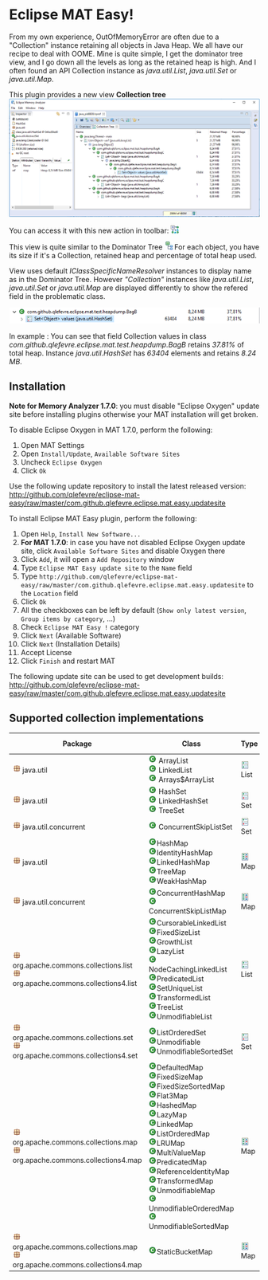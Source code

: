 # Eclipse MAT Easy!

From my own experience, OutOfMemoryError are often due to a "Collection" instance retaining all objects in Java Heap.
We all have our recipe to deal with OOME. Mine is quite simple, I get the dominator tree view, and I go down all the levels as long as the retained heap is high. And I often found an API Collection instance as *java.util.List*, *java.util.Set* or *java.util.Map*. 

This plugin provides a new view **Collection tree**
![alt text](/doc/collection_tree_view.png "Collection tree view")

You can access it with this new action in toolbar: ![alt text](/doc/collection_tree.gif "Collection tree view")

This view is quite similar to the Dominator Tree ![alt text](/doc/dominator_tree.gif "Dominator tree view")
For each object, you have its size if it's a Collection, retained heap and percentage of total heap used. 

View uses default *IClassSpecificNameResolver* instances to display name as in the Dominator Tree.
However *"Collection"* instances like *java.util.List*, *java.util.Set* or *java.util.Map* are displayed differently to show the refered field in the problematic class. 

![alt text](/doc/collection_tree_view_example.png "HashSet<String> instance example")

In example : You can see that field Collection<String> values in class *com.github.qlefevre.eclipse.mat.test.heapdump.BagB* retains *37.81%* of total heap. Instance *java.util.HashSet<String>* has *63404* elements and retains *8.24 MB*.
  
## Installation

**Note for Memory Analyzer 1.7.0**: you must disable "Eclipse Oxygen" update site before installing plugins
otherwise your MAT installation will get broken.

To disable Eclipse Oxygen in MAT 1.7.0, perform the following:
1. Open MAT Settings
1. Open `Install/Update`, `Available Software Sites`
1. Uncheck `Eclipse Oxygen`
1. Click `Ok`

Use the following update repository to install the latest released version: http://github.com/qlefevre/eclipse-mat-easy/raw/master/com.github.qlefevre.eclipse.mat.easy.updatesite

To install Eclipse MAT Easy plugin, perform the following:
1. Open `Help`, `Install New Software...`
1. **For MAT 1.7.0**: in case you have not disabled Eclipse Oxygen update site, click `Available Software Sites` and disable Oxygen there
1. Click `Add`, it will open a `Add Repository` window
1. Type `Eclipse MAT Easy update site` to the `Name` field
1. Type `http://github.com/qlefevre/eclipse-mat-easy/raw/master/com.github.qlefevre.eclipse.mat.easy.updatesite` to the `Location` field
1. Click `Ok`
1. All the checkboxes can be left by default (`Show only latest version`, `Group items by category`, ...)
1. Check `Eclipse MAT Easy !` category
1. Click `Next` (Available Software)
1. Click `Next` (Installation Details)
1. Accept License
1. Click `Finish` and restart MAT

The following update site can be used to get development builds: http://github.com/qlefevre/eclipse-mat-easy/raw/master/com.github.qlefevre.eclipse.mat.easy.updatesite

## Supported collection implementations

| Package | Class | Type | Extract Size | Library | 
|----------------------|----------------------|----------|------|---------------|
| ![alt text](/doc/package.gif "package") java.util | ![alt text](/doc/class.gif "class") ArrayList<br> ![alt text](/doc/class.gif "class") LinkedList<br> ![alt text](/doc/class.gif "class") Arrays$ArrayList | ![alt text](/doc/list.gif "list") List | ![alt text](/doc/ok.png "ok") **Yes** | JDK |
| ![alt text](/doc/package.gif "package") java.util | ![alt text](/doc/class.gif "class") HashSet<br> ![alt text](/doc/class.gif "class") LinkedHashSet<br> ![alt text](/doc/class.gif "class") TreeSet | ![alt text](/doc/set.gif "set") Set | ![alt text](/doc/ok.png "ok") **Yes** | JDK |
| ![alt text](/doc/package.gif "package") java.util.concurrent | ![alt text](/doc/class.gif "class") ConcurrentSkipListSet | ![alt text](/doc/set.gif "set") Set | No | JDK |
| ![alt text](/doc/package.gif "package") java.util | ![alt text](/doc/class.gif "class")HashMap<br> ![alt text](/doc/class.gif "class")IdentityHashMap<br> ![alt text](/doc/class.gif "class")LinkedHashMap<br> ![alt text](/doc/class.gif "class")TreeMap<br> ![alt text](/doc/class.gif "class")WeakHashMap | ![alt text](/doc/map.gif "Map") Map | ![alt text](/doc/ok.png "ok") **Yes** | JDK |
| ![alt text](/doc/package.gif "package") java.util.concurrent | ![alt text](/doc/class.gif "class")ConcurrentHashMap<br> ![alt text](/doc/class.gif "class")ConcurrentSkipListMap | ![alt text](/doc/map.gif "Map") Map |  No | JDK |
| ![alt text](/doc/package.gif "package") org.apache.commons.collections.list<br> ![alt text](/doc/package.gif "package") org.apache.commons.collections4.list | ![alt text](/doc/class.gif "class")CursorableLinkedList<br> ![alt text](/doc/class.gif "class")FixedSizeList<br> ![alt text](/doc/class.gif "class")GrowthList<br> ![alt text](/doc/class.gif "class")LazyList<br> ![alt text](/doc/class.gif "class")NodeCachingLinkedList<br> ![alt text](/doc/class.gif "class")PredicatedList<br> ![alt text](/doc/class.gif "class")SetUniqueList<br> ![alt text](/doc/class.gif "class")TransformedList<br> ![alt text](/doc/class.gif "class")TreeList<br> ![alt text](/doc/class.gif "class")UnmodifiableList  | ![alt text](/doc/list.gif "List") List | ![alt text](/doc/ok.png "ok") **Yes** | Apache<br> Commons<br> Collections |
| ![alt text](/doc/package.gif "package") org.apache.commons.collections.set<br> ![alt text](/doc/package.gif "package") org.apache.commons.collections4.set | ![alt text](/doc/class.gif "class")ListOrderedSet<br> ![alt text](/doc/class.gif "class")Unmodifiable<br> ![alt text](/doc/class.gif "class")UnmodifiableSortedSet | ![alt text](/doc/set.gif "Set") Set | ![alt text](/doc/ok.png "ok") **Yes** | Apache<br> Commons<br> Collections |
| ![alt text](/doc/package.gif "package") org.apache.commons.collections.map<br> ![alt text](/doc/package.gif "package") org.apache.commons.collections4.map | ![alt text](/doc/class.gif "class")DefaultedMap<br> ![alt text](/doc/class.gif "class")FixedSizeMap<br> ![alt text](/doc/class.gif "class")FixedSizeSortedMap<br> ![alt text](/doc/class.gif "class")Flat3Map<br> ![alt text](/doc/class.gif "class")HashedMap<br> ![alt text](/doc/class.gif "class")LazyMap<br> ![alt text](/doc/class.gif "class")LinkedMap<br> ![alt text](/doc/class.gif "class")ListOrderedMap<br> ![alt text](/doc/class.gif "class")LRUMap<br> ![alt text](/doc/class.gif "class")MultiValueMap<br> ![alt text](/doc/class.gif "class")PredicatedMap<br> ![alt text](/doc/class.gif "class")ReferenceIdentityMap<br> ![alt text](/doc/class.gif "class")TransformedMap<br> ![alt text](/doc/class.gif "class")UnmodifiableMap<br> ![alt text](/doc/class.gif "class")UnmodifiableOrderedMap<br> ![alt text](/doc/class.gif "class")UnmodifiableSortedMap | ![alt text](/doc/map.gif "Map") Map | ![alt text](/doc/ok.png "ok") **Yes** | Apache<br> Commons<br> Collections |
| ![alt text](/doc/package.gif "package") org.apache.commons.collections.map<br> ![alt text](/doc/package.gif "package") org.apache.commons.collections4.map | ![alt text](/doc/class.gif "class")StaticBucketMap | ![alt text](/doc/map.gif "Map") Map | ![alt text](/doc/no.png "no") No | Apache<br> Commons<br> Collections |


